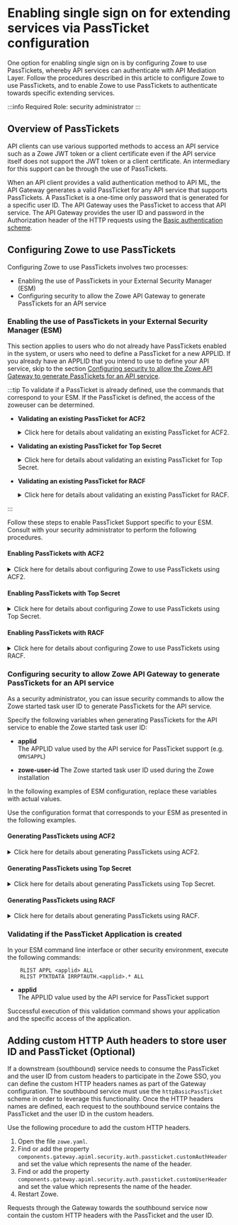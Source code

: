 # Enabling single sign on for extending services via PassTicket configuration

One option for enabling single sign on is by configuring Zowe to use PassTickets, whereby API services can authenticate with API Mediation Layer. Follow the procedures described in this article to configure Zowe to use PassTickets, and to enable Zowe to use PassTickets to authenticate towards specific extending services.

:::info Required Role: security administrator
:::

## Overview of PassTickets

API clients can use various supported methods to access an API service such as a Zowe JWT token or a client certificate even if the API service itself does not support the JWT token or a client certificate. An intermediary for this support can be through the use of PassTickets.

When an API client provides a valid authentication method to API ML, the API Gateway generates a valid PassTicket for any API service that supports PassTickets. A PassTicket is a one-time only password that is generated for a specific user ID.
The API Gateway uses the PassTicket to access that API service.
The API Gateway provides the user ID and password in the Authorization header of the HTTP requests using the
[Basic authentication scheme](https://developer.mozilla.org/en-US/docs/Web/HTTP/Authentication#Basic_authentication_scheme).

## Configuring Zowe to use PassTickets

Configuring Zowe to use PassTickets involves two processes:

- Enabling the use of PassTickets in your External Security Manager (ESM)
- Configuring security to allow the Zowe API Gateway to generate PassTickets for an API service

### Enabling the use of PassTickets in your External Security Manager (ESM)

This section applies to users who do not already have PassTickets enabled in the system, or users who need to define a PassTicket for a new APPLID. If you already have an APPLID that you intend to use to define your API service, skip to the section [Configuring security to allow the Zowe API Gateway to generate PassTickets for an API service](#configuring-security-to-allow-zowe-api-gateway-to-generate-passtickets-for-an-api-service).

:::tip
To validate if a PassTicket is already defined, use the commands that correspond to your ESM. If the PassTicket is defined, the access of the zoweuser can be determined.

- **Validating an existing PassTicket for ACF2**

    <details>
      <summary>
        Click here for details about validating an existing PassTicket for ACF2.
      </summary>

    In your ESM command line interface or other security environment, execute the following commands:

    ```acf2
        SET RESOURCE(SAF)
        LIST LIKE(-)

        SET RESOURCE(SAF)
        LIST LIKE(<applid>-)

        SET PROFILE(PTKTDATA) DIVISION(SSIGNON)
        LIST LIKE(<applid>-)

        SET RESOURCE(PTK)
        LIST LIKE(IRRPTAUTH-)
    ```

    - **`-`**  
        A wildcard symbol that lists all resources

    - **`<applid>-`**  
        Lists everything related to specified applid in a resource (in this case, SAF), or specified in a profile (in this case, PTKTDATA)

    </details>

- **Validating an existing PassTicket for Top Secret**

    <details>
      <summary>
        Click here for details about validating an existing PassTicket for Top Secret.
      </summary>

    In your ESM command line interface or other security environment, execute the following commands:

    ```tss
        TSS WHOHAS APPL(<applid>)
        TSS WHOHAS PTKTDATA(<applid>)
        TSS WHOHAS PTKTDATA(IRRPTAUTH.<applid>.)
    ```

    - **`.`**  
        A wildcard symbol that lists all resources

    - **`IRRPTAUTH.<applid>.`**  
        Returns everything about the specified applid for IRRPTAUTH

    </details>

- **Validating an existing PassTicket for RACF**

    <details>
      <summary>
        Click here for details about validating an existing PassTicket for RACF.
      </summary>

    In your ESM command line interface or other security environment, execute the following commands:

    ```racf
        RLIST APPL * ALL 
        RLIST APPL <applid> ALL  
        RLIST PTKTDATA <applid> SSIGNON ALL
        RLIST PTKTDATA IRRPTAUTH.<applid>.* ALL
    ```

    Ensure that you validate PKTDATA access for APPL.

    - **`*`**  
        A wildcard symbol that resturns all resources

    - **`RLIST PTKTDATA <applid> SSIGNON ALL`**  
        Validates all applid for PTKDATA class

    - **`RLIST PTKTDATA IRRPTAUTH.<applid>.* ALL`**  
        Validates all applid permissions for PTKDATA class

    </details>

:::

Follow these steps to enable PassTicket Support specific to your ESM. Consult with your security administrator to perform the following procedures.

#### Enabling PassTickets with ACF2

<details>
  <summary>
    Click here for details about configuring Zowe to use PassTickets using ACF2.
  </summary>

1. In your ESM command line interface or other security environment, define the application session key by entering the following commands, if the session key is not already defined.

    ```acf2
        SET PROFILE(PTKTDATA) DIV(SSIGNON)
        INSERT <applid> SSKEY(<key-description>) MULT-USE
        F ACF2,REBUILD(PTK),CLASS(P)
    ```

   - **applid**  
   Specifies the application ID used for PassTicket validation to authenticate connections to the server.

   - **key-description**  
    Specifies the secured sign-on hexadecimal application key of 16 hexadecimal digits (8-byte or 64-bit key). Each application key must be the same on all systems in the configuration and the values must be kept secret and secured.

2. Complete the PassTicket setup by entering the following commands:

    ```acf2
        F ACF2,REBUILD(PTK),CLASS(P)
    ```

    The PassTicket record is now active in the system.

3. Enable the started task user ID to generate PassTickets for the application by entering commands similar to the following:

    ```acf2
        SET RESOURCE(PTK) 
        RECKEY IRRPTAUTH ADD(<applid>.<userid> UID(<userid>) SERVICE(UPDATE,READ) ALLOW)
    ```

   - `<userid>`  
   Specifies the Zowe server user ID

You configured Zowe to use PassTickets using ACF2.

</details>

#### Enabling PassTickets with Top Secret

<details>
  <summary>
    Click here for details about configuring Zowe to use PassTickets using Top Secret.
  </summary>

Before you begin this procedure, verify that the `PTKTDATA` class and ownership for the PassTicket resource (`IRRPTAUT`) have not already been defined.

1. Update the resource descriptor table (RDT) to define the `PTKTDATA` class by entering the following commands:

    :::note
    The PTKTDATA resource is not a predefined class.
    :::

    ```tss
        TSS ADDTO(RDT) RESCLASS(PTKTDATA) RESCODE(n) ACLST(ALL,READ,UPDATE) MAXLEN(37) 
    ```

    The PTKTDATA resource is added to the RDT.

    :::note
    Include `RESCODE(n)` in the range of 101 to 13F to make `PTKTDATA` a prefixed resource class.
    :::

2. Assign ownership for the PassTicket resource (`IRRPTAUT`). Execute the following commands:

    ```tss
        TSS ADDTO(department) PTKTDATA(IRRPTAUT) 
    ```

3. Define PassTicket for application ID _applid_ without replay protection:

    ```tss
        TSS ADDTO(NDT) PSTKAPPL(<applid>) SESSKEY(<key-description>) SIGNMULTI
    ```

- **applid**  
Specifies the application ID used for PassTicket validation to authenticate connections to the server.

- **key-description**
 Specifies the secured sign-on hexadecimal application key of 16 hexadecimal digits (8-byte or 64-bit key). Each application key must be the same on all systems in the configuration and the values must be kept secret and secured.

4. Permit access to the PassTicket resource defined in the previous step for the LDAP Server by executing the following command:

    ```tss
        TSS PERMIT(<stc-userid>) PTKTDATA(IRRPTAUTH.<applid>) ACCESS(UPDATE)
    ```

- **stc-userid**  
Specifies the ACID that you created when you created LDAP Server started task User IDs. The parameter is "CALDAP" by default.

You configured Zowe to use PassTickets using Top Secret.

</details>

#### Enabling PassTickets with RACF

<details>
  <summary>
    Click here for details about configuring Zowe to use PassTickets using RACF.
  </summary>

1. Activate the `PTKTDATA` class, which encompasses all profiles containing PassTicket information.

    In your ESM command line interface or other security environment, execute the following command:

    ```racf
        SETROPTS CLASSACT(PTKTDATA) RACLIST(PTKTDATA)
    ```

2. Specify the application ID requiring access through PassTicket for the ZOWE server with the following commands:

    ```racf
        RDEFINE APPL <applid> UACC(READ)
        SETROPTS CLASSACT(APPL)
        SETROPTS GENERIC(PTKTDATA)
    ```

- ***applid**  
A one to 8 character name designated for the application.

:::note
This name is usually provided by the site security administrator.
:::

3. Define the profile for the application with the following command:

    ```racf
        RDEFINE PTKTDATA  <applid> UACC(NONE) APPLDATA('NO REPLAY PROTECTION') SSIGNON(KEYMASKED(<key-description>))
    ```

- **key-description**  
 Specifies the secured sign-on hexadecimal application key of 16 hexadecimal digits (8-byte or 64-bit key). Each application key must be the same on all systems in the configuration and the values must be kept secret and secured.

Replace `key-description` with the application name defined previously.

:::caution Important
PassTickets for the API service must have the replay protection switched off. This links a secured sign-on application key with the application.
:::

4. Allow the application ID (_applid_) to use PassTickets:

    ```racf
        PERMIT IRRPTAUTH.<applid>.* CLASS(PTKTDATA) ACCESS(UPDATE) ID(userid)
    ```

- **userid**  
Specifies the value of the LDAP Server started task.

5. Refresh the RACF PTKTDATA definition with the new profile:

    ```racf
        SETROPTS RACLIST(PTKTDATA) REFRESH
    ```

You configured Zowe to use PassTickets using RACF.

</details>

### Configuring security to allow Zowe API Gateway to generate PassTickets for an API service

As a security administrator, you can issue security commands to allow the Zowe started task user ID to generate PassTickets for the API service.

Specify the following variables when generating PassTickets for the API service to enable the Zowe started task user ID:

- **applid**  
The APPLID value used by the API service for PassTicket support (e.g. `OMVSAPPL`)

- **zowe-user-id**
The Zowe started task user ID used during the Zowe installation

In the following examples of ESM configuration, replace these variables with actual values.

Use the configuration format that corresponds to your ESM as presented in the following examples.

#### Generating PassTickets using ACF2

<details>
  <summary>
    Click here for details about generating PassTickets using ACF2.
  </summary>

Grant the Zowe started task user ID permission to generate PassTickets for users of the API service.

**Example:**

```acf
    ACF
    SET RESOURCE(PTK)
    RECKEY IRRPTAUTH ADD(<applid>.- UID(<zowe-user-id>) SERVICE(UPDATE,READ) ALLOW)
    F ACF2,REBUILD(PTK),CLASS(P)
    END
```

</details>

#### Generating PassTickets using Top Secret

<details>
  <summary>
    Click here for details about generating PassTickets using Top Secret.
  </summary>

Grant the Zowe started task user ID permission to generate PassTickets for users of the API service.

**Example:**

```tss
    TSS PERMIT(<zowe-user-id>) PTKTDATA(IRRPTAUTH.<applid>.) ACCESS(READ,UPDATE)
    TSS REFRESH
```

</details>

#### Generating PassTickets using RACF

<details>
  <summary>
    Click here for details about generating PassTickets using RACF.
  </summary>

Grant the Zowe started task user ID permission to generate PassTickets for users of the API service.

**Example:**

```racf
    PERMIT IRRPTAUTH.<applid>.* CL(PTKTDATA) ID(<zowe-user-id>) ACCESS(UPDATE)
    SETROPTS RACLIST(PTKTDATA) REFRESH
```

</details>

### Validating if the PassTicket Application is created

In your ESM command line interface or other security environment, execute the following commands:

```racf
    RLIST APPL <applid> ALL
    RLIST PTKTDATA IRRPTAUTH.<applid>.* ALL
```

- **applid**  
The APPLID value used by the API service for PassTicket support

Successful execution of this validation command shows your application and the specific access of the application.

## Adding custom HTTP Auth headers to store user ID and PassTicket (Optional)

If a downstream (southbound) service needs to consume the PassTicket and the user ID from custom headers to participate in the Zowe SSO, you can define the custom HTTP headers names as part of the Gateway configuration.
The southbound service must use the `httpBasicPassTicket` scheme in order to leverage this functionality. Once the HTTP headers names are defined, each request to the southbound service contains the PassTicket and the user ID in the custom headers.

Use the following procedure to add the custom HTTP headers.

1. Open the file `zowe.yaml`.
2. Find or add the property `components.gateway.apiml.security.auth.passticket.customAuthHeader` and set the value which represents the name of the header.
3. Find or add the property `components.gateway.apiml.security.auth.passticket.customUserHeader` and set the value which represents the name of the header.
4. Restart Zowe.

Requests through the Gateway towards the southbound service now contain the custom HTTP headers with the PassTicket and the user ID.
